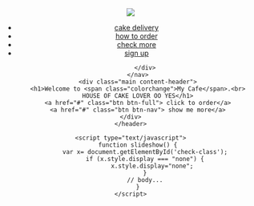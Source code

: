 <!DOCTYPE html>
<html>
<head>
	<title>My cafe</title>
	<link rel="stylesheet" type="text/css" href="css/style.css">
	<link href="https://fonts.googleapis.com/css?family=Flamenco" rel="stylesheet">
	 <link rel="stylesheet" href="https://cdnjs.cloudflare.com/ajax/libs/animate.css/3.7.0/animate.min.css">
	 <link rel="stylesheet" href="https://cdnjs.cloudflare.com/ajax/libs/font-awesome/4.7.0/css/font-awesome.min.css">
</head>
<body>
	<header>
		<nav>
			<div class="row">
				<img src="images/lg.jpg" class="logo">
				<ul class="main-nav animated slideInDown"  id="check-class">
					<li><a href="#">cake delivery</a></li>
					<li><a href="#">how to order</a></li>
					<li><a href="#">check more</a></li>
					<li><a href="#">sign up</a></li>
				</ul>
				<a href="#" class="mobile-icon" onclick="slideshow()"> <i class="fa fa-bars"></i> </a>
				
			</div>
		</nav>
		<div class="main content-header">
		<h1>Welcome to <span class="colorchange">My Cafe</span>.<br>
		HOUSE OF CAKE LOVER OO YES</h1>
		<a href="#" class="btn btn-full"> click to order</a>
		<a href="#" class="btn btn-nav"> show me more</a>
	</div>
	</header>

	<script type="text/javascript">
		function slideshow() {
			var x= document.getElementById('check-class');
			if (x.style.display === "none") {
				x.style.display="none";
			}
			// body...
		}
	</script>

</body>
</html>
